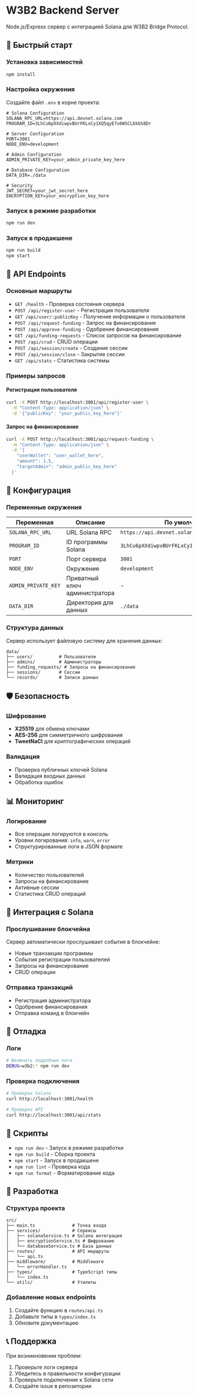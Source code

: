 # W3B2 Backend Server

Node.js/Express сервер с интеграцией Solana для W3B2 Bridge Protocol.

## 🚀 Быстрый старт

### Установка зависимостей
```bash
npm install
```

### Настройка окружения
Создайте файл `.env` в корне проекта:
```env
# Solana Configuration
SOLANA_RPC_URL=https://api.devnet.solana.com
PROGRAM_ID=3LhCu6pXXdiwpvBUrFKLxCy1XQ5qyE7v6WSCLbkbS8Dr

# Server Configuration
PORT=3001
NODE_ENV=development

# Admin Configuration
ADMIN_PRIVATE_KEY=your_admin_private_key_here

# Database Configuration
DATA_DIR=./data

# Security
JWT_SECRET=your_jwt_secret_here
ENCRYPTION_KEY=your_encryption_key_here
```

### Запуск в режиме разработки
```bash
npm run dev
```

### Запуск в продакшене
```bash
npm run build
npm start
```

## 📡 API Endpoints

### Основные маршруты
- `GET /health` - Проверка состояния сервера
- `POST /api/register-user` - Регистрация пользователя
- `GET /api/user/:publicKey` - Получение информации о пользователе
- `POST /api/request-funding` - Запрос на финансирование
- `POST /api/approve-funding` - Одобрение финансирования
- `GET /api/funding-requests` - Список запросов на финансирование
- `POST /api/crud` - CRUD операции
- `POST /api/session/create` - Создание сессии
- `POST /api/session/close` - Закрытие сессии
- `GET /api/stats` - Статистика системы

### Примеры запросов

#### Регистрация пользователя
```bash
curl -X POST http://localhost:3001/api/register-user \
  -H "Content-Type: application/json" \
  -d '{"publicKey": "your_public_key_here"}'
```

#### Запрос на финансирование
```bash
curl -X POST http://localhost:3001/api/request-funding \
  -H "Content-Type: application/json" \
  -d '{
    "userWallet": "user_wallet_here",
    "amount": 1.5,
    "targetAdmin": "admin_public_key_here"
  }'
```

## 🔧 Конфигурация

### Переменные окружения

| Переменная | Описание | По умолчанию |
|------------|----------|--------------|
| `SOLANA_RPC_URL` | URL Solana RPC | `https://api.devnet.solana.com` |
| `PROGRAM_ID` | ID программы Solana | `3LhCu6pXXdiwpvBUrFKLxCy1XQ5qyE7v6WSCLbkbS8Dr` |
| `PORT` | Порт сервера | `3001` |
| `NODE_ENV` | Окружение | `development` |
| `ADMIN_PRIVATE_KEY` | Приватный ключ администратора | - |
| `DATA_DIR` | Директория для данных | `./data` |

### Структура данных

Сервер использует файловую систему для хранения данных:
```
data/
├── users/          # Пользователи
├── admins/         # Администраторы
├── funding_requests/ # Запросы на финансирование
├── sessions/       # Сессии
└── records/        # Записи данных
```

## 🛡️ Безопасность

### Шифрование
- **X25519** для обмена ключами
- **AES-256** для симметричного шифрования
- **TweetNaCl** для криптографических операций

### Валидация
- Проверка публичных ключей Solana
- Валидация входных данных
- Обработка ошибок

## 📊 Мониторинг

### Логирование
- Все операции логируются в консоль
- Уровни логирования: `info`, `warn`, `error`
- Структурированные логи в JSON формате

### Метрики
- Количество пользователей
- Запросы на финансирование
- Активные сессии
- Статистика CRUD операций

## 🔄 Интеграция с Solana

### Прослушивание блокчейна
Сервер автоматически прослушивает события в блокчейне:
- Новые транзакции программы
- События регистрации пользователей
- Запросы на финансирование
- CRUD операции

### Отправка транзакций
- Регистрация администратора
- Одобрение финансирования
- Отправка команд в блокчейн

## 🐛 Отладка

### Логи
```bash
# Включить подробные логи
DEBUG=w3b2:* npm run dev
```

### Проверка подключения
```bash
# Проверка Solana
curl http://localhost:3001/health

# Проверка API
curl http://localhost:3001/api/stats
```

## 📝 Скрипты

- `npm run dev` - Запуск в режиме разработки
- `npm run build` - Сборка проекта
- `npm start` - Запуск в продакшене
- `npm run lint` - Проверка кода
- `npm run format` - Форматирование кода

## 🤝 Разработка

### Структура проекта
```
src/
├── main.ts              # Точка входа
├── services/            # Сервисы
│   ├── solanaService.ts # Solana интеграция
│   ├── encryptionService.ts # Шифрование
│   └── databaseService.ts # База данных
├── routes/              # API маршруты
│   └── api.ts
├── middleware/          # Middleware
│   └── errorHandler.ts
├── types/               # TypeScript типы
│   └── index.ts
└── utils/               # Утилиты
```

### Добавление новых endpoints
1. Создайте функцию в `routes/api.ts`
2. Добавьте типы в `types/index.ts`
3. Обновите документацию

## 📞 Поддержка

При возникновении проблем:
1. Проверьте логи сервера
2. Убедитесь в правильности конфигурации
3. Проверьте подключение к Solana сети
4. Создайте issue в репозитории

